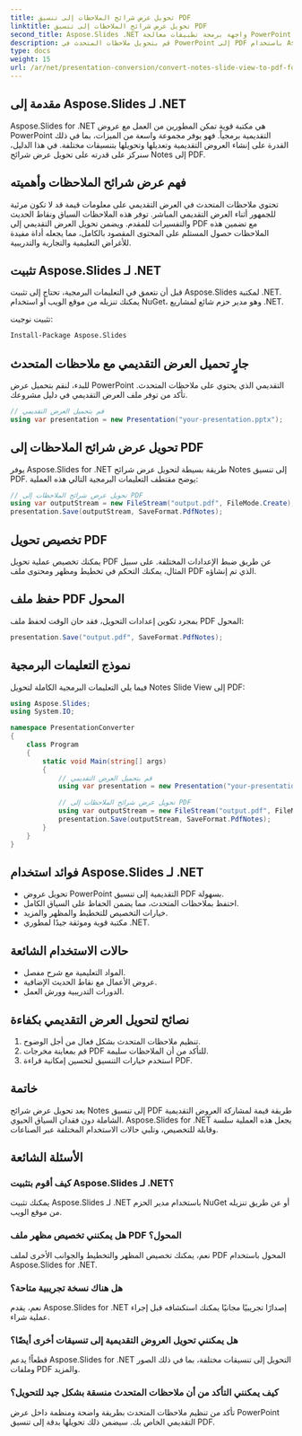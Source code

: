 ```yaml
---
title: تحويل عرض شرائح الملاحظات إلى تنسيق PDF
linktitle: تحويل عرض شرائح الملاحظات إلى تنسيق PDF
second_title: Aspose.Slides .NET واجهة برمجة تطبيقات معالجة PowerPoint
description: قم بتحويل ملاحظات المتحدث في PowerPoint إلى PDF باستخدام Aspose.Slides لـ .NET. احتفظ بالسياق وقم بتخصيص التخطيط بسهولة.
type: docs
weight: 15
url: /ar/net/presentation-conversion/convert-notes-slide-view-to-pdf-format/
---
```


## مقدمة إلى Aspose.Slides لـ .NET

Aspose.Slides for .NET هي مكتبة قوية تمكن المطورين من العمل مع عروض PowerPoint التقديمية برمجياً. فهو يوفر مجموعة واسعة من الميزات، بما في ذلك القدرة على إنشاء العروض التقديمية وتعديلها وتحويلها بتنسيقات مختلفة. في هذا الدليل، سنركز على قدرته على تحويل عرض شرائح Notes إلى PDF.

## فهم عرض شرائح الملاحظات وأهميته

تحتوي ملاحظات المتحدث في العرض التقديمي على معلومات قيمة قد لا تكون مرئية للجمهور أثناء العرض التقديمي المباشر. توفر هذه الملاحظات السياق ونقاط الحديث والتفسيرات للمقدم. ويضمن تحويل العرض التقديمي إلى PDF مع تضمين هذه الملاحظات حصول المستلم على المحتوى المقصود بالكامل، مما يجعله أداة مفيدة للأغراض التعليمية والتجارية والتدريبية.

## تثبيت Aspose.Slides لـ .NET

قبل أن نتعمق في التعليمات البرمجية، تحتاج إلى تثبيت Aspose.Slides لمكتبة .NET. يمكنك تنزيله من موقع الويب أو استخدام NuGet، وهو مدير حزم شائع لمشاريع .NET.

تثبيت نوجيت:

```bash
Install-Package Aspose.Slides
```

## جارٍ تحميل العرض التقديمي مع ملاحظات المتحدث

للبدء، لنقم بتحميل عرض PowerPoint التقديمي الذي يحتوي على ملاحظات المتحدث. تأكد من توفر ملف العرض التقديمي في دليل مشروعك.

```csharp
// قم بتحميل العرض التقديمي
using var presentation = new Presentation("your-presentation.pptx");
```

## تحويل عرض شرائح الملاحظات إلى PDF

يوفر Aspose.Slides for .NET طريقة بسيطة لتحويل عرض شرائح Notes إلى تنسيق PDF. يوضح مقتطف التعليمات البرمجية التالي هذه العملية:

```csharp
// تحويل عرض شرائح الملاحظات إلى PDF
using var outputStream = new FileStream("output.pdf", FileMode.Create);
presentation.Save(outputStream, SaveFormat.PdfNotes);
```

## تخصيص تحويل PDF

يمكنك تخصيص عملية تحويل PDF عن طريق ضبط الإعدادات المختلفة. على سبيل المثال، يمكنك التحكم في تخطيط ومظهر ومحتوى ملف PDF الذي تم إنشاؤه.

## حفظ ملف PDF المحول

بمجرد تكوين إعدادات التحويل، فقد حان الوقت لحفظ ملف PDF المحول:

```csharp
presentation.Save("output.pdf", SaveFormat.PdfNotes);
```

## نموذج التعليمات البرمجية

فيما يلي التعليمات البرمجية الكاملة لتحويل Notes Slide View إلى PDF:

```csharp
using Aspose.Slides;
using System.IO;

namespace PresentationConverter
{
    class Program
    {
        static void Main(string[] args)
        {
            // قم بتحميل العرض التقديمي
            using var presentation = new Presentation("your-presentation.pptx");

            // تحويل عرض شرائح الملاحظات إلى PDF
            using var outputStream = new FileStream("output.pdf", FileMode.Create);
            presentation.Save(outputStream, SaveFormat.PdfNotes);
        }
    }
}
```

## فوائد استخدام Aspose.Slides لـ .NET

- تحويل عروض PowerPoint التقديمية إلى تنسيق PDF بسهولة.
- احتفظ بملاحظات المتحدث، مما يضمن الحفاظ على السياق الكامل.
- خيارات التخصيص للتخطيط والمظهر والمزيد.
- مكتبة قوية وموثقة جيدًا لمطوري .NET.

## حالات الاستخدام الشائعة

- المواد التعليمية مع شرح مفصل.
- عروض الأعمال مع نقاط الحديث الإضافية.
- الدورات التدريبية وورش العمل.

## نصائح لتحويل العرض التقديمي بكفاءة

1. تنظيم ملاحظات المتحدث بشكل فعال من أجل الوضوح.
2. قم بمعاينة مخرجات PDF للتأكد من أن الملاحظات سليمة.
3. استخدم خيارات التنسيق لتحسين إمكانية قراءة PDF.

## خاتمة

يعد تحويل عرض شرائح Notes إلى تنسيق PDF طريقة قيمة لمشاركة العروض التقديمية الشاملة دون فقدان السياق الحيوي. Aspose.Slides for .NET يجعل هذه العملية سلسة وقابلة للتخصيص، وتلبي حالات الاستخدام المختلفة عبر الصناعات.

## الأسئلة الشائعة

### كيف أقوم بتثبيت Aspose.Slides لـ .NET؟

يمكنك تثبيت Aspose.Slides لـ .NET باستخدام مدير الحزم NuGet أو عن طريق تنزيله من موقع الويب.

### هل يمكنني تخصيص مظهر ملف PDF المحول؟

نعم، يمكنك تخصيص المظهر والتخطيط والجوانب الأخرى لملف PDF المحول باستخدام Aspose.Slides for .NET.

### هل هناك نسخة تجريبية متاحة؟

نعم، يقدم Aspose.Slides for .NET إصدارًا تجريبيًا مجانيًا يمكنك استكشافه قبل إجراء عملية شراء.

### هل يمكنني تحويل العروض التقديمية إلى تنسيقات أخرى أيضًا؟

قطعاً! يدعم Aspose.Slides for .NET التحويل إلى تنسيقات مختلفة، بما في ذلك الصور وملفات PDF والمزيد.

### كيف يمكنني التأكد من أن ملاحظات المتحدث منسقة بشكل جيد للتحويل؟

تأكد من تنظيم ملاحظات المتحدث بطريقة واضحة ومنظمة داخل عرض PowerPoint التقديمي الخاص بك. سيضمن ذلك تحويلها بدقة إلى تنسيق PDF.